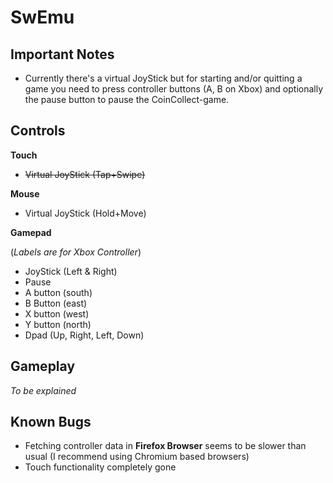 # SwEmu

## Important Notes

- Currently there's a virtual JoyStick but for starting and/or quitting a game you need to press controller buttons (A, B on Xbox) and optionally the pause button to pause the CoinCollect-game.

## Controls

**Touch**

- ~~Virtual JoyStick (Tap+Swipe)~~

**Mouse**

- Virtual JoyStick (Hold+Move)

**Gamepad**

(*Labels are for Xbox Controller*)

- JoyStick (Left & Right)
- Pause
- A button (south)
- B Button (east)
- X button (west)
- Y button (north)
- Dpad (Up, Right, Left, Down)

## Gameplay

*To be explained*

## Known Bugs

- Fetching controller data in **Firefox Browser** seems to be slower than usual (I recommend using Chromium based browsers)
- Touch functionality completely gone